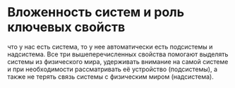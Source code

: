 # Вложенность систем и роль ключевых свойств

 что у нас есть система, то у нее автоматически есть подсистемы и надсистема.
Все три вышеперечисленных свойства помогают выделять системы из физического мира, удерживать внимание на самой системе и при необходимости рассматривать её устройство (подсистемы), а также не терять связь системы с физическим миром (надсистема).
